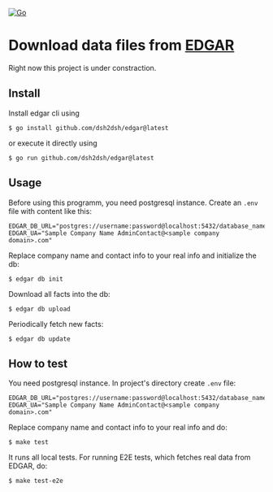 [![Go](https://github.com/dsh2dsh/edgar/actions/workflows/go.yml/badge.svg)](https://github.com/dsh2dsh/edgar/actions/workflows/go.yml)

# Download data files from [EDGAR](https://www.sec.gov/edgar)

Right now this project is under constraction.

## Install

Install edgar cli using

```
$ go install github.com/dsh2dsh/edgar@latest
```

or execute it directly using

```
$ go run github.com/dsh2dsh/edgar@latest
```

## Usage

Before using this programm, you need postgresql instance. Create an `.env` file
with content like this:

```
EDGAR_DB_URL="postgres://username:password@localhost:5432/database_name
EDGAR_UA="Sample Company Name AdminContact@<sample company domain>.com"
```

Replace company name and contact info to your real info and initialize the db:

```
$ edgar db init
```

Download all facts into the db:

```
$ edgar db upload
```

Periodically fetch new facts:

```
$ edgar db update
```

## How to test

You need postgresql instance. In project's directory create `.env` file:

```
EDGAR_DB_URL="postgres://username:password@localhost:5432/database_name
EDGAR_UA="Sample Company Name AdminContact@<sample company domain>.com"
```

Replace company name and contact info to your real info and do:

```
$ make test
```

It runs all local tests. For running E2E tests, which fetches real data from
EDGAR, do:

```
$ make test-e2e
```
